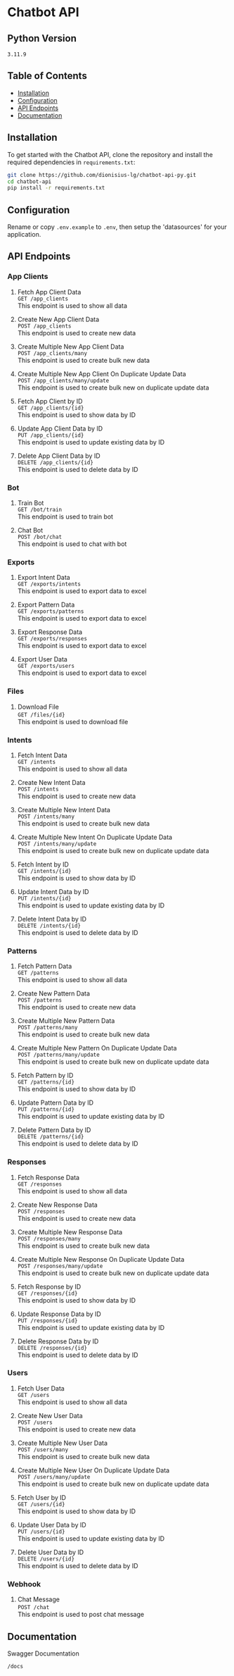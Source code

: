 # Chatbot API

## Python Version

`3.11.9`

## Table of Contents

- [Installation](#installation)
- [Configuration](#configuration)
- [API Endpoints](#api-endpoints)
- [Documentation](#documentation)

## Installation

To get started with the Chatbot API, clone the repository and install the required dependencies in `requirements.txt`:
```bash
git clone https://github.com/dionisius-lg/chatbot-api-py.git
cd chatbot-api
pip install -r requirements.txt
```

## Configuration

Rename or copy `.env.example` to `.env`, then setup the 'datasources' for your application.

## API Endpoints

### App Clients

1. Fetch App Client Data\
`GET /app_clients`\
This endpoint is used to show all data

2. Create New App Client Data\
`POST /app_clients`\
This endpoint is used to create new data

3. Create Multiple New App Client Data\
`POST /app_clients/many`\
This endpoint is used to create bulk new data

4. Create Multiple New App Client On Duplicate Update Data\
`POST /app_clients/many/update`\
This endpoint is used to create bulk new on duplicate update data

5. Fetch App Client by ID\
`GET /app_clients/{id}`\
This endpoint is used to show data by ID

6. Update App Client Data by ID\
`PUT /app_clients/{id}`\
This endpoint is used to update existing data by ID

7. Delete App Client Data by ID\
`DELETE /app_clients/{id}`\
This endpoint is used to delete data by ID

### Bot

1. Train Bot\
`GET /bot/train`\
This endpoint is used to train bot

2. Chat Bot\
`POST /bot/chat`\
This endpoint is used to chat with bot

### Exports

1. Export Intent Data\
`GET /exports/intents`\
This endpoint is used to export data to excel

2. Export Pattern Data\
`GET /exports/patterns`\
This endpoint is used to export data to excel

3. Export Response Data\
`GET /exports/responses`\
This endpoint is used to export data to excel

4. Export User Data\
`GET /exports/users`\
This endpoint is used to export data to excel

### Files

1. Download File\
`GET /files/{id}`\
This endpoint is used to download file

### Intents

1. Fetch Intent Data\
`GET /intents`\
This endpoint is used to show all data

2. Create New Intent Data\
`POST /intents`\
This endpoint is used to create new data

3. Create Multiple New Intent Data\
`POST /intents/many`\
This endpoint is used to create bulk new data

4. Create Multiple New Intent On Duplicate Update Data\
`POST /intents/many/update`\
This endpoint is used to create bulk new on duplicate update data

5. Fetch Intent by ID\
`GET /intents/{id}`\
This endpoint is used to show data by ID

6. Update Intent Data by ID\
`PUT /intents/{id}`\
This endpoint is used to update existing data by ID

7. Delete Intent Data by ID\
`DELETE /intents/{id}`\
This endpoint is used to delete data by ID

### Patterns

1. Fetch Pattern Data\
`GET /patterns`\
This endpoint is used to show all data

2. Create New Pattern Data\
`POST /patterns`\
This endpoint is used to create new data

3. Create Multiple New Pattern Data\
`POST /patterns/many`\
This endpoint is used to create bulk new data

4. Create Multiple New Pattern On Duplicate Update Data\
`POST /patterns/many/update`\
This endpoint is used to create bulk new on duplicate update data

5. Fetch Pattern by ID\
`GET /patterns/{id}`\
This endpoint is used to show data by ID

6. Update Pattern Data by ID\
`PUT /patterns/{id}`\
This endpoint is used to update existing data by ID

7. Delete Pattern Data by ID\
`DELETE /patterns/{id}`\
This endpoint is used to delete data by ID

### Responses

1. Fetch Response Data\
`GET /responses`\
This endpoint is used to show all data

2. Create New Response Data\
`POST /responses`\
This endpoint is used to create new data

3. Create Multiple New Response Data\
`POST /responses/many`\
This endpoint is used to create bulk new data

4. Create Multiple New Response On Duplicate Update Data\
`POST /responses/many/update`\
This endpoint is used to create bulk new on duplicate update data

5. Fetch Response by ID\
`GET /responses/{id}`\
This endpoint is used to show data by ID

6. Update Response Data by ID\
`PUT /responses/{id}`\
This endpoint is used to update existing data by ID

7. Delete Response Data by ID\
`DELETE /responses/{id}`\
This endpoint is used to delete data by ID

### Users

1. Fetch User Data\
`GET /users`\
This endpoint is used to show all data

2. Create New User Data\
`POST /users`\
This endpoint is used to create new data

3. Create Multiple New User Data\
`POST /users/many`\
This endpoint is used to create bulk new data

4. Create Multiple New User On Duplicate Update Data\
`POST /users/many/update`\
This endpoint is used to create bulk new on duplicate update data

5. Fetch User by ID\
`GET /users/{id}`\
This endpoint is used to show data by ID

6. Update User Data by ID\
`PUT /users/{id}`\
This endpoint is used to update existing data by ID

7. Delete User Data by ID\
`DELETE /users/{id}`\
This endpoint is used to delete data by ID

### Webhook

1. Chat Message\
`POST /chat`\
This endpoint is used to post chat message

## Documentation

Swagger Documentation
```sh
/docs
```